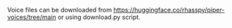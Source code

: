 Voice files can be downloaded from https://huggingface.co/rhasspy/piper-voices/tree/main or using download.py script.

